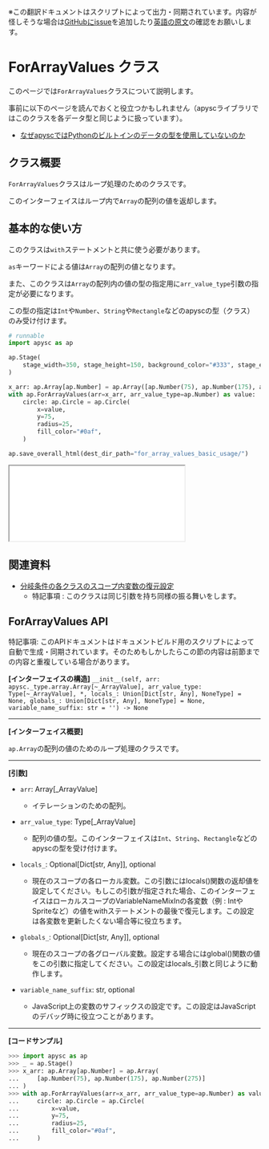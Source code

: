 <span class="inconspicuous-txt">※この翻訳ドキュメントはスクリプトによって出力・同期されています。内容が怪しそうな場合は<a href="https://github.com/simon-ritchie/apysc/issues" target="_blank">GitHubにissue</a>を追加したり[英語の原文](https://simon-ritchie.github.io/apysc/en/for_array_values.html)の確認をお願いします。</span>

# ForArrayValues クラス

このページでは`ForArrayValues`クラスについて説明します。

事前に以下のページを読んでおくと役立つかもしれません（apyscライブラリではこのクラスを各データ型と同じように扱っています）。

- [なぜapyscではPythonのビルトインのデータの型を使用していないのか](jp_why_apysc_doesnt_use_python_builtin_data_type.md)

## クラス概要

`ForArrayValues`クラスはループ処理のためのクラスです。

このインターフェイスはループ内で`Array`の配列の値を返却します。

## 基本的な使い方

このクラスは`with`ステートメントと共に使う必要があります。

`as`キーワードによる値は`Array`の配列の値となります。

また、このクラスは`Array`の配列内の値の型の指定用に`arr_value_type`引数の指定が必要になります。

この型の指定は`Int`や`Number`、`String`や`Rectangle`などのapyscの型（クラス）のみ受け付けます。

```py
# runnable
import apysc as ap

ap.Stage(
    stage_width=350, stage_height=150, background_color="#333", stage_elem_id="stage"
)

x_arr: ap.Array[ap.Number] = ap.Array([ap.Number(75), ap.Number(175), ap.Number(275)])
with ap.ForArrayValues(arr=x_arr, arr_value_type=ap.Number) as value:
    circle: ap.Circle = ap.Circle(
        x=value,
        y=75,
        radius=25,
        fill_color="#0af",
    )

ap.save_overall_html(dest_dir_path="for_array_values_basic_usage/")
```

<iframe src="static/for_array_values_basic_usage/index.html" width="350" height="150"></iframe>

## 関連資料

- [分岐条件の各クラスのスコープ内変数の復元設定](jp_branch_instruction_variables_reverting_setting.md)
  - 特記事項 : このクラスは同じ引数を持ち同様の振る舞いをします。

## ForArrayValues API

<span class="inconspicuous-txt">特記事項: このAPIドキュメントはドキュメントビルド用のスクリプトによって自動で生成・同期されています。そのためもしかしたらこの節の内容は前節までの内容と重複している場合があります。</span>

**[インターフェイスの構造]** `__init__(self, arr: apysc._type.array.Array[~_ArrayValue], arr_value_type: Type[~_ArrayValue], *, locals_: Union[Dict[str, Any], NoneType] = None, globals_: Union[Dict[str, Any], NoneType] = None, variable_name_suffix: str = '') -> None`<hr>

**[インターフェイス概要]**

`ap.Array`の配列の値のためのループ処理のクラスです。<hr>

**[引数]**

- `arr`: Array[_ArrayValue]
  - イテレーションのための配列。

- `arr_value_type`: Type[_ArrayValue]
  - 配列の値の型。このインターフェイスは`Int`、`String`、`Rectangle`などのapyscの型を受け付けます。

- `locals_`: Optional[Dict[str, Any]], optional
  - 現在のスコープの各ローカル変数。この引数にはlocals()関数の返却値を設定してください。もしこの引数が指定された場合、このインターフェイスはローカルスコープのVariableNameMixInの各変数（例 : IntやSpriteなど）の値をwithステートメントの最後で復元します。この設定は各変数を更新したくない場合等に役立ちます。

- `globals_`: Optional[Dict[str, Any]], optional
  - 現在のスコープの各グローバル変数。設定する場合にはglobal()関数の値をこの引数に指定してください。この設定はlocals_引数と同じように動作します。

- `variable_name_suffix`: str, optional
  - JavaScript上の変数のサフィックスの設定です。この設定はJavaScriptのデバッグ時に役立つことがあります。

<hr>

**[コードサンプル]**

```py
>>> import apysc as ap
>>> _ = ap.Stage()
>>> x_arr: ap.Array[ap.Number] = ap.Array(
...     [ap.Number(75), ap.Number(175), ap.Number(275)]
... )
>>> with ap.ForArrayValues(arr=x_arr, arr_value_type=ap.Number) as value:
...     circle: ap.Circle = ap.Circle(
...         x=value,
...         y=75,
...         radius=25,
...         fill_color="#0af",
...     )
```